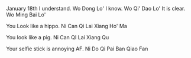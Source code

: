January 18th
  I understand. Wo Dong Lo'
  I know. Wo Qi' Dao Lo'
  It is clear. Wo Ming Bai Lo'

  You Look like a hippo. Ni Can Qi Lai Xiang Ho' Ma 
  
  You look like a pig. Ni Can QI Lai Xiang Qu 

  Your selfie stick is annoying AF. Ni Do Qi Pai Ban Qiao Fan 

